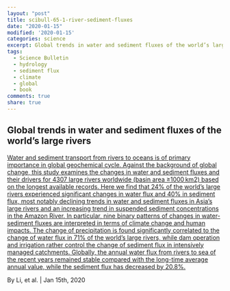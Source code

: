 ```yaml
---
layout: "post"
title: scibull-65-1-river-sediment-fluxes
date: "2020-01-15"
modified: '2020-01-15'
categories: science
excerpt: Global trends in water and sediment fluxes of the world’s large rivers
tags:
  - Science Bulletin
  - hydrology
  - sediment flux
  - climate
  - global
  - book
comments: true
share: true
---
```


## Global trends in water and sediment fluxes of the world’s large rivers

[Water and sediment transport from rivers to oceans is of primary importance in global geochemical cycle. Against the background of global change, this study examines the changes in water and sediment fluxes and their drivers for 4307 large rivers worldwide (basin area ≥1000 km2) based on the longest available records. Here we find that 24% of the world’s large rivers experienced significant changes in water flux and 40% in sediment flux, most notably declining trends in water and sediment fluxes in Asia’s large rivers and an increasing trend in suspended sediment concentrations in the Amazon River. In particular, nine binary patterns of changes in water-sediment fluxes are interpreted in terms of climate change and human impacts. The change of precipitation is found significantly correlated to the change of water flux in 71% of the world’s large rivers, while dam operation and irrigation rather control the change of sediment flux in intensively managed catchments. Globally, the annual water flux from rivers to sea of the recent years remained stable compared with the long-time average annual value, while the sediment flux has decreased by 20.8%.](https://doi.org/10.1016/j.scib.2019.09.012)

By Li, et al. | Jan 15th, 2020
